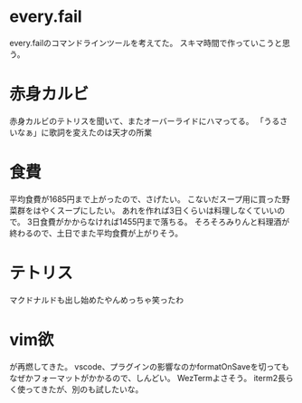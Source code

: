 # every.fail

every.failのコマンドラインツールを考えてた。
スキマ時間で作っていこうと思う。

# 赤身カルビ

赤身カルビのテトリスを聞いて、またオーバーライドにハマってる。
「うるさいなぁ」に歌詞を変えたのは天才の所業

# 食費

平均食費が1685円まで上がったので、さげたい。
こないだスープ用に買った野菜群をはやくスープにしたい。
あれを作れば3日くらいは料理しなくていいので。
3日食費がかからなければ1455円まで落ちる。
そろそろみりんと料理酒が終わるので、土日でまた平均食費が上がりそう。

# テトリス

マクドナルドも出し始めたやんめっちゃ笑ったわ

# vim欲

が再燃してきた。
vscode、プラグインの影響なのかformatOnSaveを切ってもなぜかフォーマットがかかるので、しんどい。
WezTermよさそう。
iterm2長らく使ってきたが、別のも試したいな。
